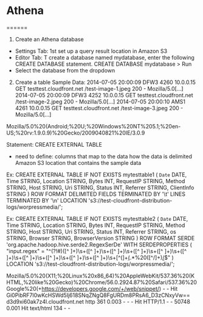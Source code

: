 # Athena
======

1. Create an Athena database
- Settings Tab: 1st set up a query result location in Amazon S3
- Editor Tab: T create a database named mydatabase, enter the following CREATE DATABASE statement.
CREATE DATABASE mydatabase > Run
- Select the database from the dropdown

2. Create a table
Sample Data:
2014-07-05 20:00:09 DFW3 4260 10.0.0.15 GET testtest.cloudfront.net /test-image-1.jpeg 200 - Mozilla/5.0[...]
2014-07-05 20:00:09 DFW3 4252 10.0.0.15 GET testtest.cloudfront.net /test-image-2.jpeg 200 - Mozilla/5.0[...]
2014-07-05 20:00:10 AMS1 4261 10.0.0.15 GET testtest.cloudfront.net /test-image-3.jpeg 200 - Mozilla/5.0[...]

Mozilla/5.0%20(Android;%20U;%20Windows%20NT%205.1;%20en-US;%20rv:1.9.0.9)%20Gecko/2009040821%20IE/3.0.9

Statement:
CREATE EXTERNAL TABLE
- need to define:
    columns that map to the data
    how the data is delimited
    Amazon S3 location that contains the sample data

Ex:
CREATE EXTERNAL TABLE IF NOT EXISTS mytesttable1 (
  `Date` DATE,
  Time STRING,
  Location STRING,
  Bytes INT,
  RequestIP STRING,
  Method STRING,
  Host STRING,
  Uri STRING,
  Status INT,
  Referrer STRING,
  ClientInfo STRING
  ) 
  ROW FORMAT DELIMITED
  FIELDS TERMINATED BY '\t'
  LINES TERMINATED BY '\n'
  LOCATION 's3://test-cloudfront-distribution-logs/worpressmedia/';

Ex:
CREATE EXTERNAL TABLE IF NOT EXISTS mytesttable2 (
  `Date` DATE,
  Time STRING,
  Location STRING,
  Bytes INT,
  RequestIP STRING,
  Method STRING,
  Host STRING,
  Uri STRING,
  Status INT,
  Referrer STRING,
  os STRING,
  Browser STRING,
  BrowserVersion STRING
  ) 
  ROW FORMAT SERDE 'org.apache.hadoop.hive.serde2.RegexSerDe'
  WITH SERDEPROPERTIES (
  "input.regex" = "^(?!#)([^ ]+)\\s+([^ ]+)\\s+([^ ]+)\\s+([^ ]+)\\s+([^ ]+)\\s+([^ ]+)\\s+([^ ]+)\\s+([^ ]+)\\s+([^ ]+)\\s+([^ ]+)\\s+[^\(]+[\(]([^\;]+).*\%20([^\/]+)[\/](.*)$"
  ) LOCATION 's3://test-cloudfront-distribution-logs/worpressmedia/';

  Mozilla/5.0%20(X11;%20Linux%20x86_64)%20AppleWebKit/537.36%20(KHTML,%20like%20Gecko)%20Chrome/56.0.2924.87%20Safari/537.36%20Google%20(+https://developers.google.com/+/web/snippet/)	-	-	Hit	Gi0PibRF7l0wKcHSWd5Ij618SNqZNgQ8FgURDm8PRsA6_D3zCNxyVw==	d3d9xi60ak7z4l.cloudfront.net	http	361	0.003	-	-	-	Hit	HTTP/1.1	-	-	50748	0.001	Hit	text/html	134	-	-
